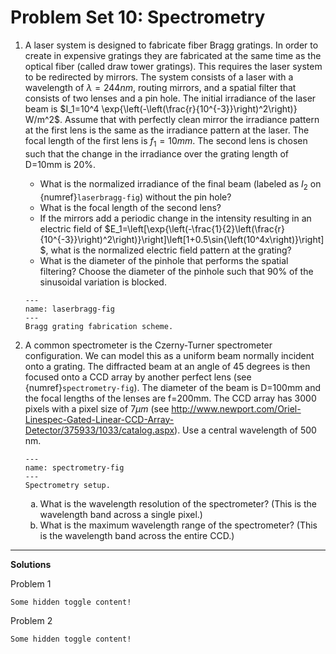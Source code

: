 # Problem Set 10: Spectrometry

1. A laser system is designed to fabricate fiber Bragg gratings.  In order to
   create in expensive gratings they are fabricated at the same time as the
   optical fiber (called draw tower gratings).  This requires the laser system
   to be redirected by mirrors. The system consists of a laser with a
   wavelength of $\lambda = 244 nm$, routing mirrors, and a spatial filter that
   consists of two lenses and a pin hole. The initial irradiance of the laser
   beam is $I_1=10^4 \exp{\left(-\left(\frac{r}{10^{-3}}\right)^2\right)} W/m^2$.
   Assume that with perfectly clean mirror the irradiance pattern at the first
   lens is the same as the irradiance pattern at the laser.   The focal length
   of the first lens is $f_1=10mm$.  The second lens is chosen such that the
   change in the irradiance over the grating length of D=10mm is 20%.

    - What is the normalized irradiance of the final beam (labeled as $I_2$ on {numref}`laserbragg-fig`) without the pin hole?  
    - What is the focal length of the second lens?  
    - If the mirrors add a periodic change in the intensity resulting in an electric field of $E_1=\left[\exp{\left(-\frac{1}{2}\left(\frac{r}{10^{-3}}\right)^2\right)}\right]\left[1+0.5\sin{\left(10^4x\right)}\right]$, what is the normalized electric field pattern at the grating?  
    - What is the diameter of the pinhole that performs the spatial filtering?  Choose the diameter of the pinhole such that 90% of the sinusoidal variation is blocked.  

   ```{figure} ../../images/problems/laserbragg.png
   ---
   name: laserbragg-fig
   ---
   Bragg grating fabrication scheme.
   ```

2. A common spectrometer is the Czerny-Turner spectrometer configuration.  We
   can model this as a uniform beam normally incident onto a grating.  The
   diffracted beam at an angle of 45 degrees is then focused onto a CCD array
   by another perfect lens (see {numref}`spectrometry-fig`).  The diameter of
   the beam is D=100mm and the focal lengths of the lenses are f=200mm.  The
   CCD array has 3000 pixels with a pixel size of $7 \mu m$ (see
   http://www.newport.com/Oriel-Linespec-Gated-Linear-CCD-Array-Detector/375933/1033/catalog.aspx).
   Use a central wavelength of 500 nm.

   ```{figure} ../../images/problems/spectrometer.png
   ---
   name: spectrometry-fig
   ---
   Spectrometry setup.
   ```

   <ol type="a">
      <li>What is the wavelength resolution of the spectrometer? (This is the wavelength band across a single pixel.)</li>
      <li>What is the maximum wavelength range of the spectrometer? (This is the wavelength band across the entire CCD.)</li>
   </ol>

---

**Solutions**

Problem 1

```{toggle}
Some hidden toggle content!
```

Problem 2

```{toggle}
Some hidden toggle content!
```
